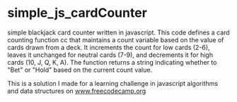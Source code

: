 # simple_js_cardCounter
simple blackjack card counter written in javascript.
This code defines a card counting function cc that maintains a count variable based on the value of cards drawn from a deck. It increments the count for low cards (2-6), leaves it unchanged for neutral cards (7-9), and decrements it for high cards (10, J, Q, K, A). The function returns a string indicating whether to "Bet" or "Hold" based on the current count value.

This is a solution I made for a learning challenge in javascript algorithms and data structures on www.freecodecamp.org 

